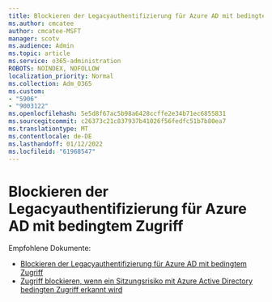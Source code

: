 ```yaml
---
title: Blockieren der Legacyauthentifizierung für Azure AD mit bedingtem Zugriff
ms.author: cmcatee
author: cmcatee-MSFT
manager: scotv
ms.audience: Admin
ms.topic: article
ms.service: o365-administration
ROBOTS: NOINDEX, NOFOLLOW
localization_priority: Normal
ms.collection: Adm_O365
ms.custom:
- "5906"
- "9003122"
ms.openlocfilehash: 5e5d8f67ac5b98a6428ccffe2e34b71ec6855831
ms.sourcegitcommit: c26373c21c837937b41026f56fedfc51b7b80ea7
ms.translationtype: MT
ms.contentlocale: de-DE
ms.lasthandoff: 01/12/2022
ms.locfileid: "61968547"
---
```

# <a name="block-legacy-authentication-to-azure-ad-with-conditional-access"></a>Blockieren der Legacyauthentifizierung für Azure AD mit bedingtem Zugriff

Empfohlene Dokumente:

- [Blockieren der Legacyauthentifizierung für Azure AD mit bedingtem Zugriff](https://docs.microsoft.com/azure/active-directory/conditional-access/block-legacy-authentication#next-steps)
- [Zugriff blockieren, wenn ein Sitzungsrisiko mit Azure Active Directory bedingten Zugriff erkannt wird](https://docs.microsoft.com/azure/active-directory/conditional-access/app-sign-in-risk)